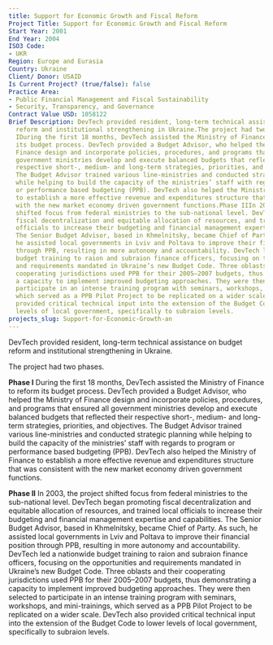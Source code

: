 ```yaml
---
title: Support for Economic Growth and Fiscal Reform
Project Title: Support for Economic Growth and Fiscal Reform
Start Year: 2001
End Year: 2004
ISO3 Code:
- UKR
Region: Europe and Eurasia
Country: Ukraine
Client/ Donor: USAID
Is Current Project? (true/false): false
Practice Area:
- Public Financial Management and Fiscal Sustainability
- Security, Transparency, and Governance
Contract Value USD: 1058122
Brief Description: DevTech provided resident, long-term technical assistance on budget
  reform and institutional strengthening in Ukraine.The project had two phases.Phase
  IDuring the first 18 months, DevTech assisted the Ministry of Finance to reform
  its budget process. DevTech provided a Budget Advisor, who helped the Ministry of
  Finance design and incorporate policies, procedures, and programs that ensured all
  government ministries develop and execute balanced budgets that reflected their
  respective short-, medium- and long-term strategies, priorities, and objectives.
  The Budget Advisor trained various line-ministries and conducted strategic planning
  while helping to build the capacity of the ministries’ staff with regards to program
  or performance based budgeting (PPB). DevTech also helped the Ministry of Finance
  to establish a more effective revenue and expenditures structure that was consistent
  with the new market economy driven government functions.Phase IIIn 2003, the project
  shifted focus from federal ministries to the sub-national level. DevTech began promoting
  fiscal decentralization and equitable allocation of resources, and trained local
  officials to increase their budgeting and financial management expertise and capabilities.
  The Senior Budget Advisor, based in Khmelnitsky, became Chief of Party. As such,
  he assisted local governments in Lviv and Poltava to improve their financial position
  through PPB, resulting in more autonomy and accountability. DevTech led a nationwide
  budget training to raion and subraion finance officers, focusing on the opportunities
  and requirements mandated in Ukraine’s new Budget Code. Three oblasts and their
  cooperating jurisdictions used PPB for their 2005–2007 budgets, thus demonstrating
  a capacity to implement improved budgeting approaches. They were then selected to
  participate in an intense training program with seminars, workshops, and mini-trainings,
  which served as a PPB Pilot Project to be replicated on a wider scale. DevTech also
  provided critical technical input into the extension of the Budget Code to lower
  levels of local government, specifically to subraion levels.
projects_slug: Support-for-Economic-Growth-an
---
```


DevTech provided resident, long-term technical assistance on budget reform and institutional strengthening in Ukraine.

The project had two phases.

**Phase I**
During the first 18 months, DevTech assisted the Ministry of Finance to reform its budget process. DevTech provided a Budget Advisor, who helped the Ministry of Finance design and incorporate policies, procedures, and programs that ensured all government ministries develop and execute balanced budgets that reflected their respective short-, medium- and long-term strategies, priorities, and objectives. The Budget Advisor trained various line-ministries and conducted strategic planning while helping to build the capacity of the ministries’ staff with regards to program or performance based budgeting (PPB). DevTech also helped the Ministry of Finance to establish a more effective revenue and expenditures structure that was consistent with the new market economy driven government functions.

**Phase II**
In 2003, the project shifted focus from federal ministries to the sub-national level. DevTech began promoting fiscal decentralization and equitable allocation of resources, and trained local officials to increase their budgeting and financial management expertise and capabilities. The Senior Budget Advisor, based in Khmelnitsky, became Chief of Party. As such, he assisted local governments in Lviv and Poltava to improve their financial position through PPB, resulting in more autonomy and accountability. DevTech led a nationwide budget training to raion and subraion finance officers, focusing on the opportunities and requirements mandated in Ukraine’s new Budget Code. Three oblasts and their cooperating jurisdictions used PPB for their 2005–2007 budgets, thus demonstrating a capacity to implement improved budgeting approaches. They were then selected to participate in an intense training program with seminars, workshops, and mini-trainings, which served as a PPB Pilot Project to be replicated on a wider scale. DevTech also provided critical technical input into the extension of the Budget Code to lower levels of local government, specifically to subraion levels.